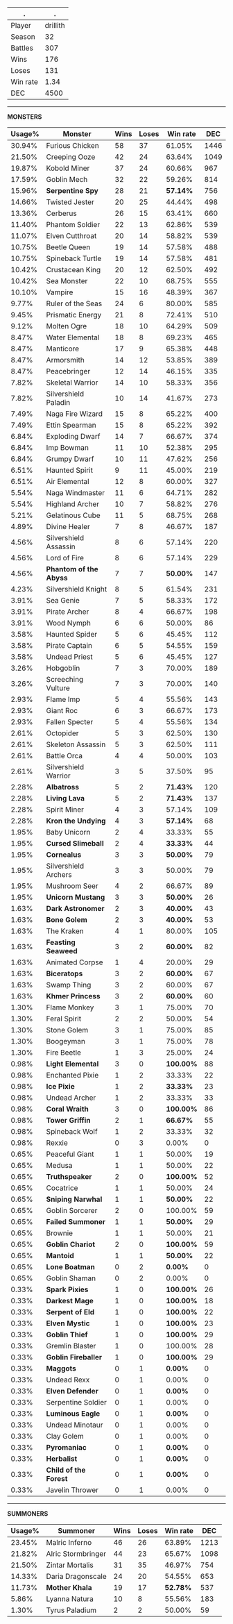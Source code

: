 .|.
|-|-
Player|drillith
Season|32
Battles|307
Wins|176
Loses|131
Win rate|1.34
DEC|4500

---
**MONSTERS**

Usage%|Monster|Wins|Loses|Win rate|DEC|
-|-|-|-|-|-|
30.94%|Furious Chicken|58|37|61.05%|1446|
21.50%|Creeping Ooze|42|24|63.64%|1049|
19.87%|Kobold Miner|37|24|60.66%|967|
17.59%|Goblin Mech|32|22|59.26%|814|
15.96%|**Serpentine Spy**|28|21|**57.14%**|756|
14.66%|Twisted Jester|20|25|44.44%|498|
13.36%|Cerberus|26|15|63.41%|660|
11.40%|Phantom Soldier|22|13|62.86%|539|
11.07%|Elven Cutthroat|20|14|58.82%|539|
10.75%|Beetle Queen|19|14|57.58%|488|
10.75%|Spineback Turtle|19|14|57.58%|481|
10.42%|Crustacean King|20|12|62.50%|492|
10.42%|Sea Monster|22|10|68.75%|555|
10.10%|Vampire|15|16|48.39%|367|
9.77%|Ruler of the Seas|24|6|80.00%|585|
9.45%|Prismatic Energy|21|8|72.41%|510|
9.12%|Molten Ogre|18|10|64.29%|509|
8.47%|Water Elemental|18|8|69.23%|465|
8.47%|Manticore|17|9|65.38%|448|
8.47%|Armorsmith|14|12|53.85%|389|
8.47%|Peacebringer|12|14|46.15%|335|
7.82%|Skeletal Warrior|14|10|58.33%|356|
7.82%|Silvershield Paladin|10|14|41.67%|273|
7.49%|Naga Fire Wizard|15|8|65.22%|400|
7.49%|Ettin Spearman|15|8|65.22%|392|
6.84%|Exploding Dwarf|14|7|66.67%|374|
6.84%|Imp Bowman|11|10|52.38%|295|
6.84%|Grumpy Dwarf|10|11|47.62%|256|
6.51%|Haunted Spirit|9|11|45.00%|219|
6.51%|Air Elemental|12|8|60.00%|327|
5.54%|Naga Windmaster|11|6|64.71%|282|
5.54%|Highland Archer|10|7|58.82%|276|
5.21%|Gelatinous Cube|11|5|68.75%|268|
4.89%|Divine Healer|7|8|46.67%|187|
4.56%|Silvershield Assassin|8|6|57.14%|220|
4.56%|Lord of Fire|8|6|57.14%|229|
4.56%|**Phantom of the Abyss**|7|7|**50.00%**|147|
4.23%|Silvershield Knight|8|5|61.54%|231|
3.91%|Sea Genie|7|5|58.33%|172|
3.91%|Pirate Archer|8|4|66.67%|198|
3.91%|Wood Nymph|6|6|50.00%|86|
3.58%|Haunted Spider|5|6|45.45%|112|
3.58%|Pirate Captain|6|5|54.55%|159|
3.58%|Undead Priest|5|6|45.45%|127|
3.26%|Hobgoblin|7|3|70.00%|189|
3.26%|Screeching Vulture|7|3|70.00%|140|
2.93%|Flame Imp|5|4|55.56%|143|
2.93%|Giant Roc|6|3|66.67%|173|
2.93%|Fallen Specter|5|4|55.56%|134|
2.61%|Octopider|5|3|62.50%|130|
2.61%|Skeleton Assassin|5|3|62.50%|111|
2.61%|Battle Orca|4|4|50.00%|103|
2.61%|Silvershield Warrior|3|5|37.50%|95|
2.28%|**Albatross**|5|2|**71.43%**|120|
2.28%|**Living Lava**|5|2|**71.43%**|137|
2.28%|Spirit Miner|4|3|57.14%|109|
2.28%|**Kron the Undying**|4|3|**57.14%**|68|
1.95%|Baby Unicorn|2|4|33.33%|55|
1.95%|**Cursed Slimeball**|2|4|**33.33%**|44|
1.95%|**Cornealus**|3|3|**50.00%**|79|
1.95%|Silvershield Archers|3|3|50.00%|79|
1.95%|Mushroom Seer|4|2|66.67%|89|
1.95%|**Unicorn Mustang**|3|3|**50.00%**|26|
1.63%|**Dark Astronomer**|2|3|**40.00%**|43|
1.63%|**Bone Golem**|2|3|**40.00%**|53|
1.63%|The Kraken|4|1|80.00%|105|
1.63%|**Feasting Seaweed**|3|2|**60.00%**|82|
1.63%|Animated Corpse|1|4|20.00%|29|
1.63%|**Biceratops**|3|2|**60.00%**|67|
1.63%|Swamp Thing|3|2|60.00%|67|
1.63%|**Khmer Princess**|3|2|**60.00%**|60|
1.30%|Flame Monkey|3|1|75.00%|70|
1.30%|Feral Spirit|2|2|50.00%|54|
1.30%|Stone Golem|3|1|75.00%|85|
1.30%|Boogeyman|3|1|75.00%|78|
1.30%|Fire Beetle|1|3|25.00%|24|
0.98%|**Light Elemental**|3|0|**100.00%**|88|
0.98%|Enchanted Pixie|1|2|33.33%|22|
0.98%|**Ice Pixie**|1|2|**33.33%**|23|
0.98%|Undead Archer|1|2|33.33%|33|
0.98%|**Coral Wraith**|3|0|**100.00%**|86|
0.98%|**Tower Griffin**|2|1|**66.67%**|55|
0.98%|Spineback Wolf|1|2|33.33%|32|
0.98%|Rexxie|0|3|0.00%|0|
0.65%|Peaceful Giant|1|1|50.00%|19|
0.65%|Medusa|1|1|50.00%|22|
0.65%|**Truthspeaker**|2|0|**100.00%**|52|
0.65%|Cocatrice|1|1|50.00%|24|
0.65%|**Sniping Narwhal**|1|1|**50.00%**|22|
0.65%|Goblin Sorcerer|2|0|100.00%|59|
0.65%|**Failed Summoner**|1|1|**50.00%**|29|
0.65%|Brownie|1|1|50.00%|21|
0.65%|**Goblin Chariot**|2|0|**100.00%**|59|
0.65%|**Mantoid**|1|1|**50.00%**|22|
0.65%|**Lone Boatman**|0|2|**0.00%**|0|
0.65%|Goblin Shaman|0|2|0.00%|0|
0.33%|**Spark Pixies**|1|0|**100.00%**|26|
0.33%|**Darkest Mage**|1|0|**100.00%**|18|
0.33%|**Serpent of Eld**|1|0|**100.00%**|22|
0.33%|**Elven Mystic**|1|0|**100.00%**|23|
0.33%|**Goblin Thief**|1|0|**100.00%**|29|
0.33%|Gremlin Blaster|1|0|100.00%|28|
0.33%|**Goblin Fireballer**|1|0|**100.00%**|29|
0.33%|**Maggots**|0|1|**0.00%**|0|
0.33%|Undead Rexx|0|1|0.00%|0|
0.33%|**Elven Defender**|0|1|**0.00%**|0|
0.33%|Serpentine Soldier|0|1|0.00%|0|
0.33%|**Luminous Eagle**|0|1|**0.00%**|0|
0.33%|Undead Minotaur|0|1|0.00%|0|
0.33%|Clay Golem|0|1|0.00%|0|
0.33%|**Pyromaniac**|0|1|**0.00%**|0|
0.33%|**Herbalist**|0|1|**0.00%**|0|
0.33%|**Child of the Forest**|0|1|**0.00%**|0|
0.33%|Javelin Thrower|0|1|0.00%|0|

---
**SUMMONERS**

Usage%|Summoner|Wins|Loses|Win rate|DEC|
-|-|-|-|-|-|
23.45%|Malric Inferno|46|26|63.89%|1213|
21.82%|Alric Stormbringer|44|23|65.67%|1098|
21.50%|Zintar Mortalis|31|35|46.97%|754|
14.33%|Daria Dragonscale|24|20|54.55%|653|
11.73%|**Mother Khala**|19|17|**52.78%**|537|
5.86%|Lyanna Natura|10|8|55.56%|183|
1.30%|Tyrus Paladium|2|2|50.00%|59|
